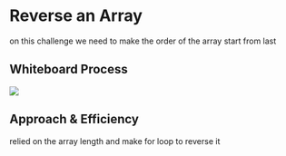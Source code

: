 # Reverse an Array
<!-- Description of the challenge -->
on this challenge we need to make the order of the array start from last
## Whiteboard Process
<!-- Embedded whiteboard image -->
![](reverseArray.PNG)
## Approach & Efficiency
<!-- What approach did you take? Discuss Why. What is the Big O space/time for this approach? -->
relied on the array length and make for loop to reverse it 
